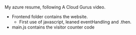 My azure resume, following A Cloud Gurus video.

- Frontend folder contains the website.
     - First use of javascript, leaned eventHandling and .then.
- main.js contains the visitor counter code
